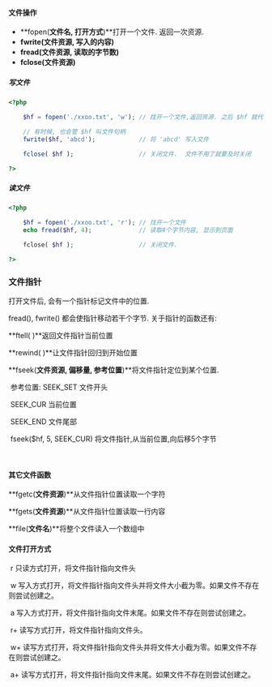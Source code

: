 #### 文件操作

* **fopen\(**文件名, 打开方式**\)**打开一个文件. 返回一次资源.
* **fwrite\(**文件资源, 写入的内容**\)**
* **fread\(**文件资源, 读取的字节数**\)**
* **fclose\(**文件资源**\)**

##### 写文件

```php
<?php

    $hf = fopen('./xxoo.txt', 'w'); // 找开一个文件,返回资源. 之后 $hf 就代表这个文件

    // 有时候, 也会管 $hf 叫文件句柄
    fwrite($hf, 'abcd');            // 将 'abcd' 写入文件

    fclose( $hf );                  // 关闭文件.  文件不用了就要及时关闭

?>
```

##### 读文件

```php
<?php

    $hf = fopen('./xxoo.txt', 'r'); // 找开一个文件
    echo fread($hf, 4);             // 读取4个字节内容, 显示到页面

    ​fclose( $hf );                  // 关闭文件. 

?>
```

### 文件指针

打开文件后, 会有一个指针标记文件中的位置.

fread\(\), fwrite\(\) 都会使指针移动若干个字节. 关于指针的函数还有:

**ftell\( \)**返回文件指针当前位置

**rewind\( \)**让文件指针回归到开始位置

**fseek\(**文件资源, 偏移量, 参考位置**\)**将文件指针定位到某个位置.

​ 参考位置: SEEK\_SET 文件开头

​ SEEK\_CUR 当前位置

​ SEEK\_END 文件尾部

​ fseek\($hf, 5, SEEK\_CUR\) 将文件指针,从当前位置,向后移5个字节

​

#### 其它文件函数

**fgetc\(**文件资源**\)**从文件指针位置读取一个字符

**fgets\(**文件资源**\)**从文件指针位置读取一行内容

**file\(**文件名**\)**将整个文件读入一个数组中

#### 文件打开方式

​ r 只读方式打开，将文件指针指向文件头

​ w 写入方式打开，将文件指针指向文件头并将文件大小截为零。如果文件不存在则尝试创建之。

​ a 写入方式打开，将文件指针指向文件末尾。如果文件不存在则尝试创建之。

​ r+ 读写方式打开，将文件指针指向文件头。

​ w+ 读写方式打开，将文件指针指向文件头并将文件大小截为零。如果文件不存在则尝试创建之。

​ a+ 读写方式打开，将文件指针指向文件末尾。如果文件不存在则尝试创建之。

